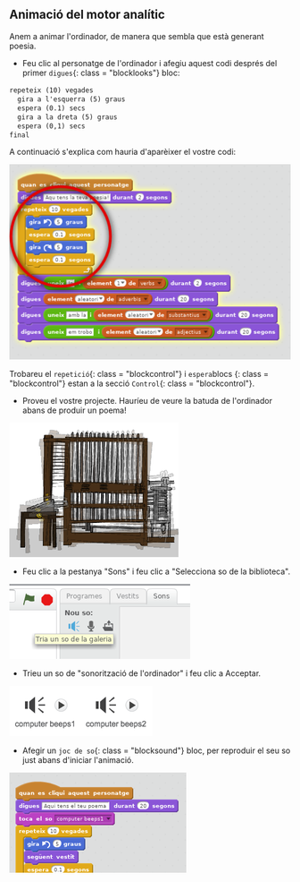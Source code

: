 ## Animació del motor analític

Anem a animar l'ordinador, de manera que sembla que està generant poesia.

+ Feu clic al personatge de l'ordinador i afegiu aquest codi després del primer `digues`{: class = "blocklooks"} bloc:

```blocks
repeteix (10) vegades
  gira a l'esquerra (5) graus 
  espera (0.1) secs 
  gira a la dreta (5) graus 
  espera (0,1) secs 
final
```

A continuació s'explica com hauria d'aparèixer el vostre codi:

![captura de pantalla](images/poetry-animate.png)

Trobareu el `repetició`{: class = "blockcontrol"} i `espera`blocs {: class = "blockcontrol"} estan a la secció `Control`{: class = "blockcontrol"}.

+ Proveu el vostre projecte. Hauríeu de veure la batuda de l'ordinador abans de produir un poema!

![captura de pantalla](images/poetry-animate-test.png)

+ Feu clic a la pestanya "Sons" i feu clic a "Selecciona so de la biblioteca".

![captura de pantalla](images/poetry-sound.png)

+ Trieu un so de "sonorització de l'ordinador" i feu clic a Acceptar.

![captura de pantalla](images/poetry-beeps.png)

+ Afegir un `joc de so`{: class = "blocksound"} bloc, per reproduir el seu so just abans d'iniciar l'animació.

![captura de pantalla](images/poetry-play.png)